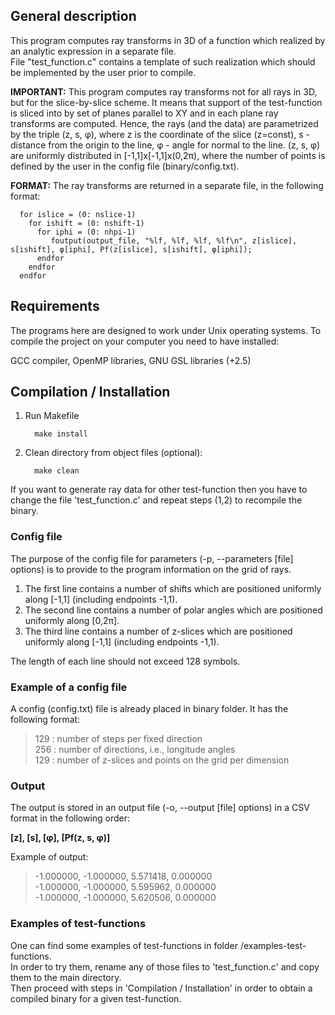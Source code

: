 
## General description 

This program computes ray transforms in 3D of a function which realized by an analytic expression in a separate file.  
File "test_function.c" contains a template of such realization which should be implemented by the user prior to compile.

**IMPORTANT:** This program computes ray transforms not for all rays in 3D, but for the slice-by-slice scheme. 
It means that support of the test-function is sliced into by set of planes parallel to XY and in each 
plane ray transforms are computed. Hence, the rays (and the data) are parametrized by the triple (z, s, φ), where z is the coordinate of the slice (z=const), s - distance from the origin to the line, φ - angle for normal to the line. 
(z, s, φ) are uniformly distributed in [-1,1]x[-1,1]x(0,2π), where the number of points is defined by the user in 
the config file (binary/config.txt).

**FORMAT:** The ray transforms are returned in a separate file, in the following format: 

      for islice = (0: nslice-1)
        for ishift = (0: nshift-1)
          for iphi = (0: nhpi-1) 
             foutput(output_file, "%lf, %lf, %lf, %lf\n", z[islice], s[ishift], φ[iphi], Pf(z[islice], s[ishift], φ[iphi]);
          endfor
        endfor
      endfor


## Requirements 

The programs here are designed to work under Unix operating systems. To compile the project on your 
computer you need to have installed:  

GCC compiler, OpenMP libraries, GNU GSL libraries (+2.5)

## Compilation / Installation
  
  1. Run Makefile
      ```
        make install
      ```
  2. Clean directory from object files (optional):
  
      ```
        make clean 
      ```
  If you want to generate ray data for other test-function then you have to change the file
  'test_function.c' and repeat steps (1,2) to recompile the binary.


### Config file 

The purpose of the config file for parameters (-p, --parameters [file] options) is to provide to the program information 
on the grid of rays. 

1. The first line contains a number of shifts which are positioned uniformly along [-1,1] (including endpoints -1,1).  
2. The second line contains a number of polar angles which are positioned uniformly along [0,2π].
3. The third line contains a number of z-slices which are positioned uniformly along [-1,1] (including endpoints -1,1).

The length of each line should not exceed 128 symbols.

### Example of a config file

A config (config.txt) file is already placed in binary folder. It has the following format: 

> 129			: number of steps per fixed direction  
> 256			: number of directions, i.e., longitude angles  
> 129			: number of z-slices and points on the grid per dimension  


### Output

The output is stored in an output file (-o, --output [file] options) in a CSV format in the following order: 

 **[z], [s], [φ], [Pf(z, s, φ)]**  

Example of output:  

> -1.000000, -1.000000, 5.571418, 0.000000  
> -1.000000, -1.000000, 5.595962, 0.000000  
> -1.000000, -1.000000, 5.620506, 0.000000  

### Examples of test-functions

One can find some examples of test-functions in folder /examples-test-functions.  
In order to try them, rename any of those files to 'test_function.c' and copy them to the main directory.  
Then proceed with steps in 'Compilation / Installation' in order to obtain a compiled binary for a given
test-function. 



